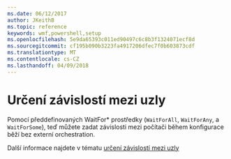 ```yaml
---
ms.date: 06/12/2017
author: JKeithB
ms.topic: reference
keywords: wmf,powershell,setup
ms.openlocfilehash: 5e9da65393c011ed90497c6c8b3f1324071ecf8d
ms.sourcegitcommit: cf195b090b3223fa4917206dfec7f0b603873cdf
ms.translationtype: MT
ms.contentlocale: cs-CZ
ms.lasthandoff: 04/09/2018
---
```

# <a name="specifying-cross-node-dependencies"></a>Určení závislostí mezi uzly

Pomocí předdefinovaných WaitFor\* prostředky (`WaitForAll`, `WaitForAny`, a `WaitForSome`), teď můžete zadat závislosti mezi počítači během konfigurace běží bez externí orchestration.

Další informace najdete v tématu [určení závislostí mezi uzly](https://msdn.microsoft.com/powershell/dsc/crossnodedependencies)
